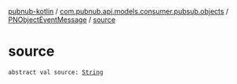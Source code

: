 [pubnub-kotlin](../../index.md) / [com.pubnub.api.models.consumer.pubsub.objects](../index.md) / [PNObjectEventMessage](index.md) / [source](./source.md)

# source

`abstract val source: `[`String`](https://kotlinlang.org/api/latest/jvm/stdlib/kotlin/-string/index.html)